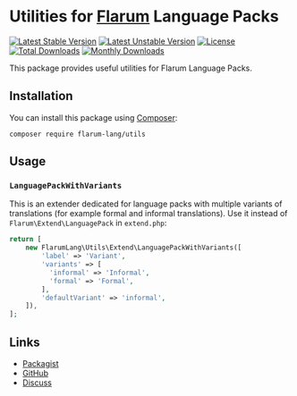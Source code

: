 # Utilities for [Flarum](https://flarum.org/) Language Packs

[![Latest Stable Version](https://img.shields.io/packagist/v/flarum-lang/utils?color=success&label=stable)](https://packagist.org/packages/flarum-lang/utils) 
[![Latest Unstable Version](https://img.shields.io/packagist/v/flarum-lang/utils?include_prereleases&label=unstable)](https://packagist.org/packages/flarum-lang/utils) 
[![License](https://img.shields.io/packagist/l/flarum-lang/utils)](https://packagist.org/packages/flarum-lang/utils) 
[![Total Downloads](https://img.shields.io/packagist/dt/flarum-lang/utils)](https://packagist.org/packages/flarum-lang/utils/stats) 
[![Monthly Downloads](https://img.shields.io/packagist/dm/flarum-lang/utils)](https://packagist.org/packages/flarum-lang/utils/stats) 

This package provides useful utilities for Flarum Language Packs.


## Installation

You can install this package using [Composer](https://getcomposer.org/):

```console
composer require flarum-lang/utils
```


## Usage

### `LanguagePackWithVariants`

This is an extender dedicated for language packs with multiple variants of translations (for example formal and informal translations). 
Use it instead of `Flarum\Extend\LanguagePack` in `extend.php`:

```php
return [
    new FlarumLang\Utils\Extend\LanguagePackWithVariants([
        'label' => 'Variant',
        'variants' => [
          'informal' => 'Informal',
          'formal' => 'Formal',
        ],
        'defaultVariant' => 'informal',
    ]),
];
```


## Links

- [Packagist](https://packagist.org/packages/larum-lang/utils)
- [GitHub](https://github.com/larum-lang/utils)
- [Discuss](https://discuss.flarum.org/d/27519-the-flarum-language-project)
